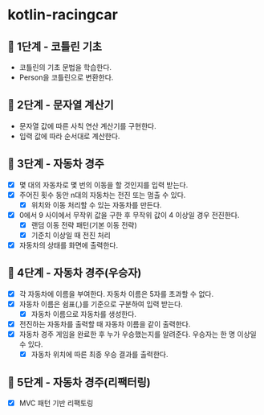 # kotlin-racingcar

## 🚀 1단계 - 코틀린 기초

- 코틀린의 기초 문법을 학습한다.
- Person을 코틀린으로 변환한다.

## 🚀 2단계 - 문자열 계산기

- 문자열 값에 따른 사칙 연산 계산기를 구현한다.
- 입력 값에 따라 순서대로 계산한다.

## 🚀 3단계 - 자동차 경주

- [X] 몇 대의 자동차로 몇 번의 이동을 할 것인지를 입력 받는다.
- [X] 주어진 횟수 동안 n대의 자동차는 전진 또는 멈출 수 있다.
    - [X] 위치와 이동 처리할 수 있는 자동차를 만든다.
- [X] 0에서 9 사이에서 무작위 값을 구한 후 무작위 값이 4 이상일 경우 전진한다.
    - [X] 랜덤 이동 전략 패턴(기본 이동 전략)
    - [X] 기준치 이상일 때 전진 처리
- [X] 자동차의 상태를 화면에 출력한다.

## 🚀 4단계 - 자동차 경주(우승자)

- [X] 각 자동차에 이름을 부여한다. 자동차 이름은 5자를 초과할 수 없다.
- [X] 자동차 이름은 쉼표(,)를 기준으로 구분하여 입력 받는다.
    - [X] 자동차 이름으로 자동차를 생성한다.
- [X] 전진하는 자동차를 출력할 때 자동차 이름을 같이 출력한다.
- [X] 자동차 경주 게임을 완료한 후 누가 우승했는지를 알려준다. 우승자는 한 명 이상일 수 있다.
    - [X] 자동차 위치에 따른 최종 우승 결과를 출력한다.

## 🚀 5단계 - 자동차 경주(리팩터링)

- [X] MVC 패턴 기반 리팩토링 
